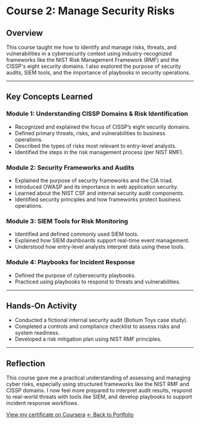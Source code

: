 #  Course 2: Manage Security Risks

##  Overview

This course taught me how to identify and manage risks, threats, and vulnerabilities in a cybersecurity context using industry-recognized frameworks like the NIST Risk Management Framework (RMF) and the CISSP's eight security domains. I also explored the purpose of security audits, SIEM tools, and the importance of playbooks in security operations.

---

##  Key Concepts Learned

###  Module 1: Understanding CISSP Domains & Risk Identification
- Recognized and explained the focus of CISSP’s eight security domains.
- Defined primary threats, risks, and vulnerabilities to business operations.
- Described the types of risks most relevant to entry-level analysts.
- Identified the steps in the risk management process (per NIST RMF).

###  Module 2: Security Frameworks and Audits
- Explained the purpose of security frameworks and the CIA triad.
- Introduced OWASP and its importance in web application security.
- Learned about the NIST CSF and internal security audit components.
- Identified security principles and how frameworks protect business operations.

###  Module 3: SIEM Tools for Risk Monitoring
- Identified and defined commonly used SIEM tools.
- Explained how SIEM dashboards support real-time event management.
- Understood how entry-level analysts interpret data using these tools.

###  Module 4: Playbooks for Incident Response
- Defined the purpose of cybersecurity playbooks.
- Practiced using playbooks to respond to threats and vulnerabilities.

---

##  Hands-On Activity

- Conducted a fictional internal security audit (Botium Toys case study).
- Completed a controls and compliance checklist to assess risks and system readiness.
- Developed a risk mitigation plan using NIST RMF principles.

---

##  Reflection

This course gave me a practical understanding of assessing and managing cyber risks, especially using structured frameworks like the NIST RMF and CISSP domains. I now feel more prepared to interpret audit results, respond to real-world threats with tools like SIEM, and develop playbooks to support incident response workflows.

 [View my certificate on Coursera](https://coursera.org/share/84b280378cc6430689eefdeec028698e)
[← Back to Portfolio](../index.html)
